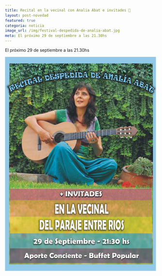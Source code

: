 ```yaml
---
title: Recital en la vecinal con Analia Abat e invitades 🎵
layout: post-novedad
featured: true
categoria: noticia
image_url: /img/festival-despedida-de-analia-abat.jpg
meta: El próximo 29 de septiembre a las 21.30hs
--- 
```


<p class="center">
	El próximo 29 de septiembre a las 21.30hs
</p>

<div style="position: relative;">
	<div class="gallery col-3">
		<a style="width: 100%;" href="/img/festival-despedida-de-analia-abat.jpg" data-fancybox="images" data-srcset="/img/festival-despedida-de-analia-abat.jpg" class="item-gallery">
			<img src="/img/festival-despedida-de-analia-abat.jpg" />
		</a>
	</div>
</div>

